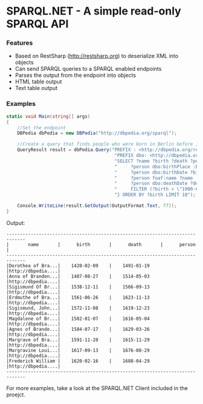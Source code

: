 # SPARQL.NET - A simple read-only SPARQL API

### Features

* Based on RestSharp (http://restsharp.org) to deserialize XML into objects
* Can send SPARQL queries to a SPARQL enabled endpoints
* Parses the output from the endpoint into objects
* HTML table output
* Text table output

### Examples

```csharp
static void Main(string[] args)
{
	//Set the endpoint
	DBPedia dbPedia = new DBPedia("http://dbpedia.org/sparql");

	//Create a query that finds people who were born in Berlin before 1900
	QueryResult result = dbPedia.Query("PREFIX : <http://dbpedia.org/resource/>" +
										"PREFIX dbo: <http://dbpedia.org/ontology/>" +
										"SELECT ?name ?birth ?death ?person WHERE {" +
										"     ?person dbo:birthPlace :Berlin ." +
										"     ?person dbo:birthDate ?birth ." +
										"     ?person foaf:name ?name ." +
										"     ?person dbo:deathDate ?death ." +
										"     FILTER (?birth < \"1900-01-01\"^^xsd:date) ." +
										"} ORDER BY ?birth LIMIT 10");

	Console.WriteLine(result.GetOutput(OutputFormat.Text, 77));
}
```

Output:
```
-----------------------------------------------------------------------------
|       name       |      birth       |      death       |      person      |
-----------------------------------------------------------------------------
|Dorothea of Bra...|    1420-02-09    |    1491-01-19    |http://dbpedia....|
|Anna of Branden...|    1487-08-27    |    1514-05-03    |http://dbpedia....|
|Sigismund Of Br...|    1538-12-11    |    1566-09-13    |http://dbpedia....|
|Erdmuthe of Bra...|    1561-06-26    |    1623-11-13    |http://dbpedia....|
|Sigismund, John...|    1572-11-08    |    1619-12-23    |http://dbpedia....|
|Magdalene of Br...|    1582-01-07    |    1616-05-04    |http://dbpedia....|
|Agnes of Brande...|    1584-07-17    |    1629-03-26    |http://dbpedia....|
|Margrave of Bra...|    1591-11-20    |    1615-11-29    |http://dbpedia....|
|Margravine Loui...|    1617-09-13    |    1676-08-29    |http://dbpedia....|
|Frederick William |    1620-02-16    |    1688-04-29    |http://dbpedia....|
-----------------------------------------------------------------------------
```

For more examples, take a look at the SPARQL.NET Client included in the proejct.